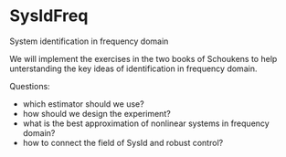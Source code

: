 # SysIdFreq
System identification in frequency domain

We will implement the exercises in the two books of Schoukens to help unterstanding the key ideas of identification in frequency domain.

Questions: 
- which estimator should we use?
- how should we design the experiment?
- what is the best approximation of nonlinear systems in frequency domain?
- how to connect the field of SysId and robust control?
